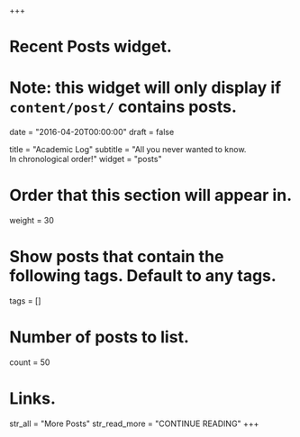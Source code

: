 +++
# Recent Posts widget.
# Note: this widget will only display if `content/post/` contains posts.

date = "2016-04-20T00:00:00"
draft = false

title = "Academic Log"
subtitle = "All you never wanted to know.<br/>In chronological order!"
widget = "posts"

# Order that this section will appear in.
weight = 30

# Show posts that contain the following tags. Default to any tags.
tags = []

# Number of posts to list.
count = 50

# Links.
str_all = "More Posts"
str_read_more = "CONTINUE READING"
+++